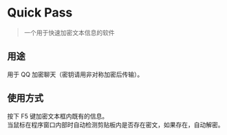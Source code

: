 ﻿# Quick Pass 
> 一个用于快速加密文本信息的软件  

## 用途

用于 QQ 加密聊天（密钥请用非对称加密后传输）。  

## 使用方式

按下 F5 键加密文本框内既有的信息。  
当鼠标在程序窗口内部时自动检测剪贴板内是否存在密文，如果存在，自动解密。
